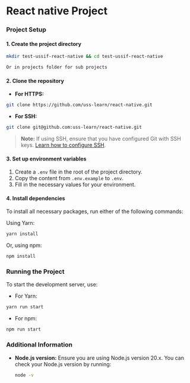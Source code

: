 # React native Project


### Project Setup

#### 1. Create the project directory

```bash
mkdir test-ussif-react-native && cd test-ussif-react-native
```

```bash
Or in projects folder for sub projects
```

#### 2. Clone the repository

- **For HTTPS:**

```bash
git clone https://github.com/uss-learn/react-native.git
```

- **For SSH:**

```bash
git clone git@github.com:uss-learn/react-native.git
```

> **Note:** If using SSH, ensure that you have configured Git with SSH keys. [Learn how to configure SSH](https://docs.github.com/en/authentication/connecting-to-github-with-ssh).

#### 3. Set up environment variables

1. Create a `.env` file in the root of the project directory.
2. Copy the content from `.env.example` to `.env`.
3. Fill in the necessary values for your environment.

#### 4. Install dependencies

To install all necessary packages, run either of the following commands:

Using Yarn:

```bash
yarn install
```

Or, using npm:

```bash
npm install
```

### Running the Project

To start the development server, use:

- For Yarn:

```bash
yarn run start
```

- For npm:

```bash
npm run start
```

### Additional Information

- **Node.js version:** Ensure you are using Node.js version 20.x. You can check your Node.js version by running:

  ```bash
  node -v
  ```
